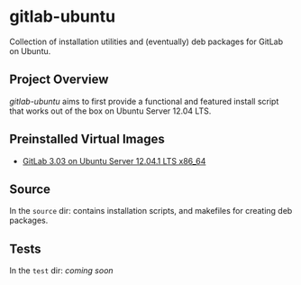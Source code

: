 # gitlab-ubuntu
Collection of installation utilities and (eventually) deb packages for GitLab on Ubuntu.

## Project Overview

_gitlab-ubuntu_ aims to first provide a functional and featured install script that works out of the box on Ubuntu Server 12.04 LTS. 

## Preinstalled Virtual Images

* [GitLab 3.03 on Ubuntu Server 12.04.1 LTS x86_64](https://github.com/downloads/mhathcock/gitlab-ubuntu)

## Source

In the ```source``` dir: contains installation scripts, and makefiles for creating deb packages.

## Tests

In the ```test``` dir: _coming soon_
